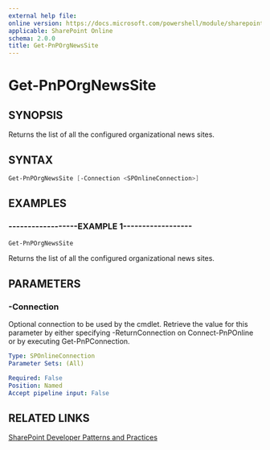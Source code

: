 ```yaml
---
external help file:
online version: https://docs.microsoft.com/powershell/module/sharepoint-pnp/get-pnporgnewssite
applicable: SharePoint Online
schema: 2.0.0
title: Get-PnPOrgNewsSite
---
```


# Get-PnPOrgNewsSite

## SYNOPSIS
Returns the list of all the configured organizational news sites.

## SYNTAX 

```powershell
Get-PnPOrgNewsSite [-Connection <SPOnlineConnection>]
```

## EXAMPLES

### ------------------EXAMPLE 1------------------
```powershell
Get-PnPOrgNewsSite
```

Returns the list of all the configured organizational news sites.

## PARAMETERS

### -Connection
Optional connection to be used by the cmdlet. Retrieve the value for this parameter by either specifying -ReturnConnection on Connect-PnPOnline or by executing Get-PnPConnection.

```yaml
Type: SPOnlineConnection
Parameter Sets: (All)

Required: False
Position: Named
Accept pipeline input: False
```

## RELATED LINKS

[SharePoint Developer Patterns and Practices](https://aka.ms/sppnp)